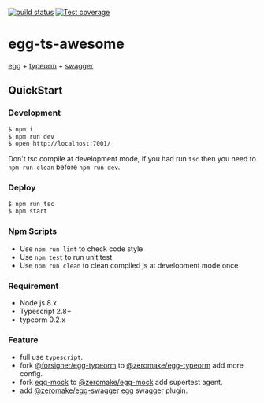 
[![build status][travis-image]][travis-url]
[![Test coverage][codecov-image]][codecov-url]

[travis-image]: https://travis-ci.com/zeromake/egg-ts-awesome.svg?branch=master
[travis-url]: https://travis-ci.com/zeromake/egg-ts-awesome
[codecov-image]: https://img.shields.io/codecov/c/github/zeromake/egg-ts-awesome.svg?style=flat-square
[codecov-url]: https://codecov.io/github/zeromake/egg-ts-awesome?branch=master

# egg-ts-awesome

[egg](https://github.com/eggjs/egg) + [typeorm](https://github.com/typeorm/typeorm) + [swagger](https://swagger.io/)

## QuickStart

### Development

```bash
$ npm i
$ npm run dev
$ open http://localhost:7001/
```

Don't tsc compile at development mode, if you had run `tsc` then you need to `npm run clean` before `npm run dev`.

### Deploy

```bash
$ npm run tsc
$ npm start
```

### Npm Scripts

- Use `npm run lint` to check code style
- Use `npm test` to run unit test
- Use `npm run clean` to clean compiled js at development mode once

### Requirement

- Node.js 8.x
- Typescript 2.8+
- typeorm 0.2.x

### Feature

- full use `typescript`.
- fork [@forsigner/egg-typeorm](https://github.com/forsigner/egg-typeorm) to [@zeromake/egg-typeorm](https://github.com/zeromake/egg-typeorm) add more config.
- fork [egg-mock](https://github.com/eggjs/egg-mock) to [@zeromake/egg-mock](https://github.com/zeromake/egg-mock) add supertest agent.
- add [@zeromake/egg-swagger](https://github.com/zeromake/egg-swagger) egg swagger plugin.
